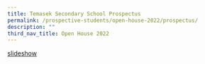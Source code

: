 ```yaml
---
title: Temasek Secondary School Prospectus
permalink: /prospective-students/open-house-2022/prospectus/
description: ""
third_nav_title: Open House 2022
---
```

[slideshow](https://online.fliphtml5.com/cjnla/frlj/)

